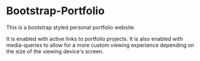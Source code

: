 # Bootstrap-Portfolio

This is a bootstrap styled personal portfolio website.

It is enabled with active links to portfolio projects. It is also enabled with media-queries to allow for a more custom viewing experience
depending on the size of the viewing device's screen.
